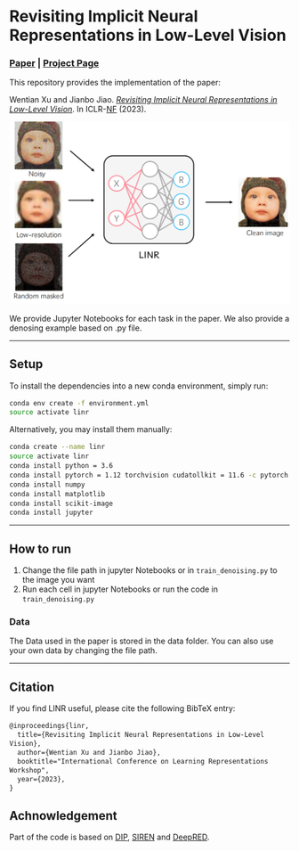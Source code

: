 # Revisiting Implicit Neural Representations in Low-Level Vision
### [Paper](https://wentxul.github.io/LINR-projectpage/Revisiting%20Implicit%20Neural%20Representations%20in%20Low-Level%20Vision_files/workshop_Revisiting_Implicit_Neural_Representations_in_Low_Level_Vision.pdf) | [Project Page](https://wentxul.github.io/LINR-projectpage/) 

This repository provides the implementation of the paper:

Wentian Xu and Jianbo Jiao. *[Revisiting Implicit Neural Representations in Low-Level Vision]()*. In ICLR-[NF](https://sites.google.com/view/neural-fields) (2023).

<!-- <img src="https://github.com/WenTXuL/LINR/overview.png" alt="Overview" width="100%"> -->
![Overview](Overview.png)

We provide Jupyter Notebooks for each task in the paper. We also provide a denosing example based on .py file.

---
## Setup
To install the dependencies into a new conda environment, simply run:
```bash
conda env create -f environment.yml
source activate linr
```
Alternatively, you may install them manually:
```bash
conda create --name linr
source activate linr
conda install python = 3.6
conda install pytorch = 1.12 torchvision cudatollkit = 11.6 -c pytorch
conda install numpy
conda install matplotlib
conda install scikit-image
conda install jupyter
```


---
## How to run

1. Change the file path in jupyter Notebooks or in `train_denoising.py` to the image you want
2. Run each cell in jupyter Notebooks or run the code in `train_denoising.py`

### Data
The Data used in the paper is stored in the data folder. You can also use your own data by changing the file path.



---
## Citation
If you find LINR useful, please cite the following BibTeX entry:
```
@inproceedings{linr,
  title={Revisiting Implicit Neural Representations in Low-Level Vision},
  author={Wentian Xu and Jianbo Jiao},
  booktitle="International Conference on Learning Representations Workshop",
  year={2023},
}
```

## Achnowledgement
Part of the code is based on [DIP](https://github.com/DmitryUlyanov/deep-image-prior), [SIREN](https://github.com/vsitzmann/siren) and [DeepRED](https://github.com/GaryMataev/DeepRED).
